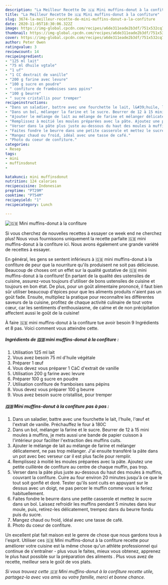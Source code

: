 ```yaml
---
description: "La Meilleur Recette De 🇬🇧 ️Mini muffins-donut à la confiture"
title: "La Meilleur Recette De 🇬🇧 ️Mini muffins-donut à la confiture"
slug: 3674-la-meilleur-recette-de-mini-muffins-donut-a-la-confiture
date: 2020-11-05T18:30:06.322Z
image: https://img-global.cpcdn.com/recipes/a6de311eade2b3df/751x532cq70/🇬🇧-️mini-muffins-donut-a-la-confiture-photo-principale-de-la-recette.jpg
thumbnail: https://img-global.cpcdn.com/recipes/a6de311eade2b3df/751x532cq70/🇬🇧-️mini-muffins-donut-a-la-confiture-photo-principale-de-la-recette.jpg
cover: https://img-global.cpcdn.com/recipes/a6de311eade2b3df/751x532cq70/🇬🇧-️mini-muffins-donut-a-la-confiture-photo-principale-de-la-recette.jpg
author: Peter Owen
ratingvalue: 3
reviewcount: 14
recipeingredient:
- "125 ml lait"
- "75 ml dhuile vgtale"
- "1 uf"
- "1 CC dextrait de vanille"
- "200 g farine avec levure"
- "100 g sucre en poudre"
- " confiture de framboises sans ppins"
- "100 g beurre"
- " sucre cristallis pour tremper"
recipeinstructions:
- "Dans un saladier, battre avec une fourchette le lait, l&#39;huile, l&#39;œuf et l&#39;extrait de vanille. Préchauffez le four à 180C"
- "Dans un bol, mélanger la farine et le sucre. Beurrer de 12 à 15 mini moules à muffins, je mets aussi une bande de papier cuisson à l&#39;intérieur pour faciliter l&#39;extraction des muffins cuits."
- "Ajouter le mélange de lait au mélange de farine et mélanger délicatement, ne pas trop mélanger. J&#39;ai ensuite transféré la pâte dans un pot avec bec verseur car il est plus facile pour remplir."
- "Remplissez à moitié les moules préparées avec la pâte. Ajoutez une petite cuillèrée de confiture au centre de chaque muffin, pas trop."
- "Verser dans la pâte plus juste au-dessous du haut des moules à muffins, couvrant la confiture. Cuire au four environ 20 minutes jusqu&#39;à ce que le tout soit gonflé et doré. Tester qu&#39;ils sont cuits en appuyant sur le dessus avec un doigt, ne pas percer le muffin comme vous le feriez habituellement."
- "Faites fondre le beurre dans une petite casserole et mettez le sucre dans un bol. Laissez refroidir les muffins pendant 5 minutes dans leur moule, puis, retirez-les délicatement, trempez dans du beurre fondu puis du sucre."
- "Mangez chaud ou froid, idéal avec une tasse de café."
- "Photo du coeur de confiture."
categories:
- Resep
tags:
- mini
- muffinsdonut
- 

katakunci: mini muffinsdonut  
nutrition: 124 calories
recipecuisine: Indonesian
preptime: "PT29M"
cooktime: "PT54M"
recipeyield: "1"
recipecategory: Lunch

---
```



![🇬🇧 ️Mini muffins-donut à la confiture](https://img-global.cpcdn.com/recipes/a6de311eade2b3df/751x532cq70/🇬🇧-️mini-muffins-donut-a-la-confiture-photo-principale-de-la-recette.jpg)

Si vous cherchez de nouvelles recettes à essayer ce week end ne cherchez plus! Nous vous fournissons uniquement la recette parfaite 🇬🇧 ️mini muffins-donut à la confiture ici. Nous avons également une grande variété de recettes à essayer.

En général, les gens se sentent inférieurs à 🇬🇧 ️mini muffins-donut à la confiture de peur que la nourriture qu'ils produisent ne soit pas délicieuse. Beaucoup de choses ont un effet sur la qualité gustative de 🇬🇧 ️mini muffins-donut à la confiture! En partant de la qualité des ustensiles de cuisine, assurez-vous toujours d'utiliser de bons ustensiles de cuisine et toujours en bon état. De plus, pour un goût alimentaire prononcé, il faut bien sûr utiliser beaucoup d'épices pour que les aliments produits n'aient pas un goût fade. Ensuite, multipliez la pratique pour reconnaître les différentes saveurs de la cuisine, profitez de chaque activité culinaire de tout votre cœur, car les sentiments d'enthousiasme, de calme et de non précipitation affectent aussi le goût de la cuisine!

<!--inarticleads1-->

À faire 🇬🇧 ️mini muffins-donut à la confiture tue avoir besoin 9 Ingrédients et 8 pas. Voici comment vous atteindre cette.

##### Ingrédients de 🇬🇧 ️mini muffins-donut à la confiture :

1. Utilisation 125 ml lait
1. Vous avez besoin 75 ml d&#39;huile végétale
1. Préparer 1 œuf
1. Vous devez vous préparer 1 CàC d&#39;extrait de vanille
1. Utilisation 200 g farine avec levure
1. Préparer 100 g sucre en poudre
1. Utilisation  confiture de framboises sans pépins
1. Vous devez vous préparer 100 g beurre
1. Vous avez besoin  sucre cristallisé, pour tremper




<!--inarticleads2-->

##### 🇬🇧 ️Mini muffins-donut à la confiture pas à pas :

1. Dans un saladier, battre avec une fourchette le lait, l&#39;huile, l&#39;œuf et l&#39;extrait de vanille. Préchauffez le four à 180C
1. Dans un bol, mélanger la farine et le sucre. Beurrer de 12 à 15 mini moules à muffins, je mets aussi une bande de papier cuisson à l&#39;intérieur pour faciliter l&#39;extraction des muffins cuits.
1. Ajouter le mélange de lait au mélange de farine et mélanger délicatement, ne pas trop mélanger. J&#39;ai ensuite transféré la pâte dans un pot avec bec verseur car il est plus facile pour remplir.
1. Remplissez à moitié les moules préparées avec la pâte. Ajoutez une petite cuillèrée de confiture au centre de chaque muffin, pas trop.
1. Verser dans la pâte plus juste au-dessous du haut des moules à muffins, couvrant la confiture. Cuire au four environ 20 minutes jusqu&#39;à ce que le tout soit gonflé et doré. Tester qu&#39;ils sont cuits en appuyant sur le dessus avec un doigt, ne pas percer le muffin comme vous le feriez habituellement.
1. Faites fondre le beurre dans une petite casserole et mettez le sucre dans un bol. Laissez refroidir les muffins pendant 5 minutes dans leur moule, puis, retirez-les délicatement, trempez dans du beurre fondu puis du sucre.
1. Mangez chaud ou froid, idéal avec une tasse de café.
1. Photo du coeur de confiture.




<!--inarticleads1-->

<p>
Un excellent plat fait maison est le genre de chose que nous gardons tous à l'esprit. Utiliser ces 🇬🇧 ️Mini muffins-donut à la confiture recette pour améliorer votre cuisine est la même chose qu'un athlète professionnel qui continue de s'entraîner - plus vous le faites, mieux vous obtenez, apprenez le plus haut possible sur la préparation des aliments . Plus vous avez de recette, meilleur sera le goût de vos plats.
</p>

<p>
<i>Si vous trouvez cette 🇬🇧 ️Mini muffins-donut à la confiture recette utile, partagez-la avec vos amis ou votre famille, merci et bonne chance.</i>
</p>

